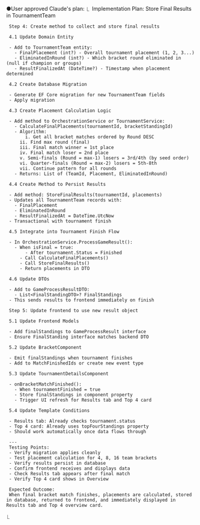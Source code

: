 ﻿●User approved Claude's plan:
  ⎿  Implementation Plan: Store Final Results in TournamentTeam

     Step 4: Create method to collect and store final results

     4.1 Update Domain Entity

     - Add to TournamentTeam entity:
       - FinalPlacement (int?) - Overall tournament placement (1, 2, 3...)
       - EliminatedInRound (int?) - Which bracket round eliminated in (null if champion or groups)
       - ResultFinalizedAt (DateTime?) - Timestamp when placement determined

     4.2 Create Database Migration

     - Generate EF Core migration for new TournamentTeam fields
     - Apply migration

     4.3 Create Placement Calculation Logic

     - Add method to OrchestrationService or TournamentService:
       - CalculateFinalPlacements(tournamentId, bracketStandingId)
       - Algorithm:
           i. Get all bracket matches ordered by Round DESC
         ii. Find max round (final)
         iii. Final match winner = 1st place
         iv. Final match loser = 2nd place
         v. Semi-finals (Round = max-1) losers = 3rd/4th (by seed order)
         vi. Quarter-finals (Round = max-2) losers = 5th-8th
         vii. Continue pattern for all rounds
       - Returns: List of (TeamId, Placement, EliminatedInRound)

     4.4 Create Method to Persist Results

     - Add method: StoreFinalResults(tournamentId, placements)
     - Updates all TournamentTeam records with:
       - FinalPlacement
       - EliminatedInRound
       - ResultFinalizedAt = DateTime.UtcNow
     - Transactional with tournament finish

     4.5 Integrate into Tournament Finish Flow

     - In OrchestrationService.ProcessGameResult():
       - When isFinal = true:
           - After tournament.Status = Finished
         - Call CalculateFinalPlacements()
         - Call StoreFinalResults()
         - Return placements in DTO

     4.6 Update DTOs

     - Add to GameProcessResultDTO:
       - List<FinalStandingDTO>? FinalStandings
     - This sends results to frontend immediately on finish

     Step 5: Update frontend to use new result object

     5.1 Update Frontend Models

     - Add finalStandings to GameProcessResult interface
     - Ensure FinalStanding interface matches backend DTO

     5.2 Update BracketComponent

     - Emit finalStandings when tournament finishes
     - Add to MatchFinishedIds or create new event type

     5.3 Update TournamentDetailsComponent

     - onBracketMatchFinished():
       - When tournamentFinished = true
       - Store finalStandings in component property
       - Trigger UI refresh for Results tab and Top 4 card

     5.4 Update Template Conditions

     - Results tab: Already checks tournament.status
     - Top 4 card: Already uses topFourStandings property
     - Should work automatically once data flows through

     ---
     Testing Points:
     - Verify migration applies cleanly
     - Test placement calculation for 4, 8, 16 team brackets
     - Verify results persist in database
     - Confirm frontend receives and displays data
     - Check Results tab appears after final match
     - Verify Top 4 card shows in Overview

     Expected Outcome:
     When final bracket match finishes, placements are calculated, stored in database, returned to frontend, and immediately displayed in Results tab and Top 4 overview card.
  ⎿